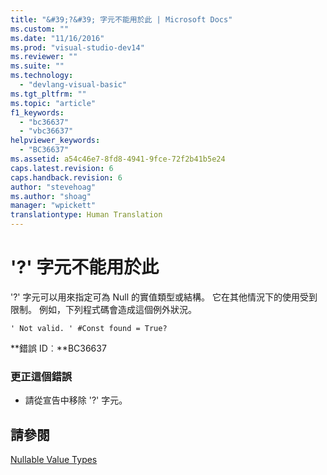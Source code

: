 ```yaml
---
title: "&#39;?&#39; 字元不能用於此 | Microsoft Docs"
ms.custom: ""
ms.date: "11/16/2016"
ms.prod: "visual-studio-dev14"
ms.reviewer: ""
ms.suite: ""
ms.technology: 
  - "devlang-visual-basic"
ms.tgt_pltfrm: ""
ms.topic: "article"
f1_keywords: 
  - "bc36637"
  - "vbc36637"
helpviewer_keywords: 
  - "BC36637"
ms.assetid: a54c46e7-8fd8-4941-9fce-72f2b41b5e24
caps.latest.revision: 6
caps.handback.revision: 6
author: "stevehoag"
ms.author: "shoag"
manager: "wpickett"
translationtype: Human Translation
---
```

# &#39;?&#39; 字元不能用於此
'?' 字元可以用來指定可為 Null 的實值類型或結構。 它在其他情況下的使用受到限制。 例如，下列程式碼會造成這個例外狀況。  
  
```  
' Not valid. ' #Const found = True?  
```  
  
 **錯誤 ID︰**BC36637  
  
### 更正這個錯誤  
  
-   請從宣告中移除 '?' 字元。  
  
## 請參閱  
 [Nullable Value Types](../../visual-basic/programming-guide/language-features/data-types/nullable-value-types.md)